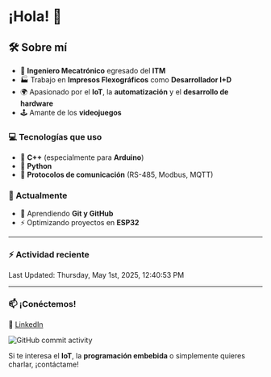 # ¡Hola! 👋

## 🛠 Sobre mí

- 🤖 **Ingeniero Mecatrónico** egresado del **ITM**  
- 🏭 Trabajo en **Impresos Flexográficos** como **Desarrollador I+D**  
- 🌍 Apasionado por el **IoT**, la **automatización** y el **desarrollo de hardware**  
- 🕹️ Amante de los **videojuegos**  

### 💻 Tecnologías que uso

- 🔹 **C++** (especialmente para **Arduino**)  
- 🐍 **Python**  
- 🔗 **Protocolos de comunicación** (RS-485, Modbus, MQTT)  

### 🚀 Actualmente

- 🌱 Aprendiendo **Git y GitHub**  
- ⚡ Optimizando proyectos en **ESP32**  
---

### :zap: Actividad reciente
<!--RECENT_ACTIVITY:start-->
<!--RECENT_ACTIVITY:end-->

<!--RECENT_ACTIVITY:last_update-->
Last Updated: Thursday, May 1st, 2025, 12:40:53 PM
<!--RECENT_ACTIVITY:last_update_end-->

---

### 📫 **¡Conéctemos!**  

🔗 [LinkedIn](https://www.linkedin.com/in/adrian-estrada-1b8a74245/)

![GitHub commit activity](https://img.shields.io/github/commit-activity/m/Glowbig/Glowbig)

Si te interesa el **IoT**, la **programación embebida** o simplemente quieres charlar, ¡contáctame!  
